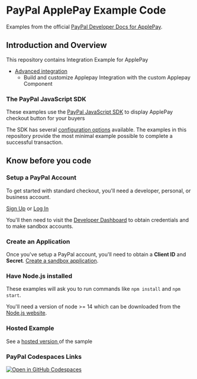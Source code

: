 # PayPal ApplePay Example Code

Examples from the official [PayPal Developer Docs for ApplePay](https://developer.paypal.com/docs/checkout/apm/apple-pay/).

## Introduction and Overview

This repository contains Integration Example for ApplePay


- [Advanced integration](./advanced-integration/)
  - Build and customize Applepay Integration with the custom Applepay Component


### The PayPal JavaScript SDK

These examples use the [PayPal JavaScript SDK](https://developer.paypal.com/sdk/js/) to display ApplePay checkout button for your buyers

The SDK has several [configuration options](https://developer.paypal.com/sdk/js/configuration/) available. The examples in this repository provide the most minimal example possible to complete a successful transaction.

## Know before you code

### Setup a PayPal Account

To get started with standard checkout, you'll need a developer, personal, or business account.

[Sign Up](https://www.paypal.com/signin/client?flow=provisionUser) or [Log In](https://www.paypal.com/signin?returnUri=https%253A%252F%252Fdeveloper.paypal.com%252Fdeveloper%252Fapplications&intent=developer)

You'll then need to visit the [Developer Dashboard](https://developer.paypal.com/dashboard/) to obtain credentials and to
make sandbox accounts.

### Create an Application

Once you've setup a PayPal account, you'll need to obtain a **Client ID** and **Secret**. [Create a sandbox application](https://developer.paypal.com/dashboard/applications/sandbox/create).

### Have Node.js installed

These examples will ask you to run commands like `npm install` and `npm start`.

You'll need a version of node >= 14 which can be downloaded from the [Node.js website](https://nodejs.org/en/download/).

### Hosted Example
See a [hosted version ](https://applepay-paypal-js-sdk.herokuapp.com)of the sample

### PayPal Codespaces Links
[![Open in GitHub Codespaces](https://github.com/codespaces/badge.svg)](https://codespaces.new/paypal-examples/applepay)
